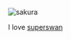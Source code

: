 ![sakura](https://external-content.duckduckgo.com/iu/?u=http%3A%2F%2Fimages6.fanpop.com%2Fimage%2Fphotos%2F37300000%2FCardcaptor-Sakura-cardcaptor-sakura-37398687-1600-1139.png&f=1&nofb=1&ipt=81f3d9b7e8a2c9fd5ed670b489b1e7168972f61f4067760179fa9ab434b88348&ipo=images)


I love [superswan](https://github.com/superswan)
